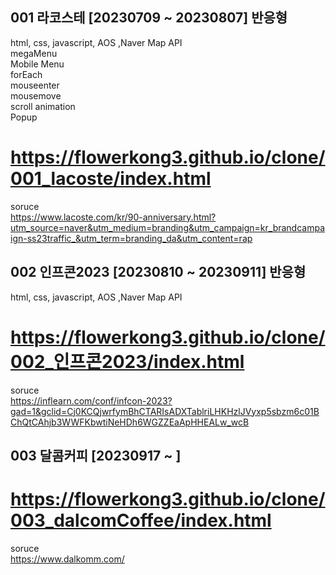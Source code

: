## 001 라코스테 [20230709 ~ 20230807] 반응형
html, css, javascript, AOS ,Naver Map API<br>
megaMenu<br>
Mobile Menu<br>
forEach<br>
mouseenter<br>
mousemove<br>
scroll animation<br>
Popup<br>

https://flowerkong3.github.io/clone/001_lacoste/index.html
======================
soruce<br>
https://www.lacoste.com/kr/90-anniversary.html?utm_source=naver&utm_medium=branding&utm_campaign=kr_brandcampaign-ss23traffic_&utm_term=branding_da&utm_content=rap



## 002 인프콘2023 [20230810 ~ 20230911] 반응형
html, css, javascript, AOS ,Naver Map API<br>

https://flowerkong3.github.io/clone/002_인프콘2023/index.html
======================
soruce<br>
https://inflearn.com/conf/infcon-2023?gad=1&gclid=Cj0KCQjwrfymBhCTARIsADXTablriLHKHzlJVyxp5sbzm6c01BChQtCAhjb3WWFKbwtiNeHDh6WGZZEaApHHEALw_wcB

## 003 달콤커피 [20230917 ~ ]
https://flowerkong3.github.io/clone/003_dalcomCoffee/index.html
======================
soruce<br>
https://www.dalkomm.com/